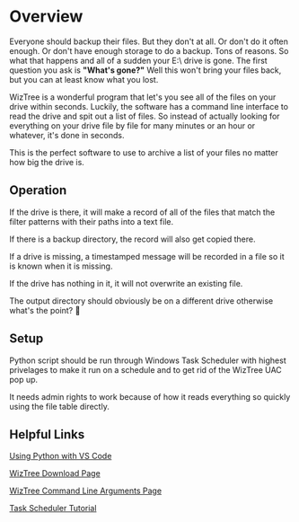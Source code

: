 # Overview
Everyone should backup their files. But they don't at all. Or don't do it often enough. Or don't have enough storage to do a backup. Tons of reasons. So what that happens and all of a sudden your E:\ drive is gone. The first question you ask is **"What's gone?"** Well this won't bring your files back, but you can at least know what you lost.

WizTree is a wonderful program that let's you see all of the files on your drive within seconds. Luckily, the software has a command line interface to read the drive and spit out a list of files. So instead of actually looking for everything on your drive file by file for many minutes or an hour or whatever, it's done in seconds.

This is the perfect software to use to archive a list of your files no matter how big the drive is.

## Operation
If the drive is there, it will make a record of all of the files that match the filter patterns with their paths into a text file.

If there is a backup directory, the record will also get copied there.

If a drive is missing, a timestamped message will be recorded in a file so it is known when it is missing.

If the drive has nothing in it, it will not overwrite an existing file.

The output directory should obviously be on a different drive otherwise what's the point? 🤣

## Setup
Python script should be run through Windows Task Scheduler with highest privelages to make it run on a schedule and to get rid of the WizTree UAC pop up.

It needs admin rights to work because of how it reads everything so quickly using the file table directly. 

## Helpful Links
[Using Python with VS Code](https://code.visualstudio.com/docs/python/python-tutorial)

[WizTree Download Page](https://diskanalyzer.com/download)

[WizTree Command Line Arguments Page](https://diskanalyzer.com/guide#cmdlinecsv)

[Task Scheduler Tutorial](https://www.digitalcitizen.life/advanced-users-task-creation-task-scheduler/)
